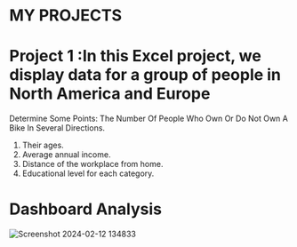 # MY PROJECTS

# Project 1 :In this Excel project, we display data for a group of people in North America and Europe

Determine Some Points: The Number Of People Who Own Or Do Not Own A Bike In Several Directions.

1.	Their ages.
2.	Average annual income.
3.	Distance of the workplace from home.
4.	Educational level for each category.

# Dashboard Analysis
![Screenshot 2024-02-12 134833](https://github.com/momo-saad/Mohamed_Portfolio/assets/133122558/482a95bc-5980-4867-92a0-2a0e04ce0e51)
